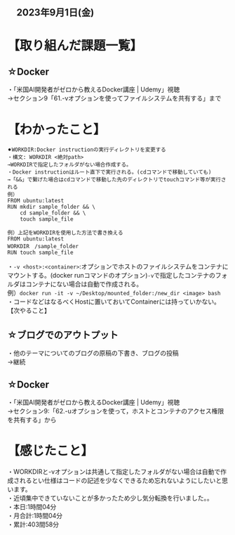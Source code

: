## 　2023年9月1日(金)
# 【取り組んだ課題一覧】
## ☆Docker
・「米国AI開発者がゼロから教えるDocker講座 | Udemy」視聴<br>
→セクション9「61.-vオプションを使ってファイルシステムを共有する」まで<br>
# 【わかったこと】
```
⚫︎WORKDIR:Docker instructionの実行ディレクトリを変更する
・構文: WORKDIR <絶対path>
→WORKDIRで指定したフォルダがない場合作成する。
・Docker instructionはルート直下で実行される。(cdコマンドで移動していても)
→「&&」で繋げた場合はcdコマンドで移動した先のディレクトリでtouchコマンド等が実行される
例）
FROM ubuntu:latest
RUN mkdir sample_folder && \
    cd sample_folder && \
    touch sample_file

例）上記をWORKDIRを使用した方法で書き換える
FROM ubuntu:latest
WORKDIR　/sample_folder
RUN touch sample_file
```
・`-v <host>:<container>`:オプションでホストのファイルシステムをコンテナにマウントする。(docker runコマンドのオプション)`-v`で指定したコンテナのフォルダはコンテナにない場合は自動で作成される。<br>
例）`docker run -it -v ~/Desktop/mounted_folder:/new_dir <image> bash`<br>
・コードなどはなるべくHostに置いておいてContainerには持っていかない。<br>
【次やること】
## ☆ブログでのアウトプット
・他のテーマについてのブログの原稿の下書き、ブログの投稿<br>
→継続<br>
## ☆Docker
・「米国AI開発者がゼロから教えるDocker講座 | Udemy」視聴<br>
→セクション9:「62.-uオプションを使って，ホストとコンテナのアクセス権限を共有する」から<br>
# 【感じたこと】
・WORKDIRと-vオプションは共通して指定したフォルダがない場合は自動で作成されるとい仕様はコードの記述を少なくできるため忘れないようにしたいと思います。<br>
・近頃集中できていないことが多かったため少し気分転換を行いました。。<br>
・本日:1時間04分<br>
・月合計:1時間04分<br>
・累計:403間58分<br>
